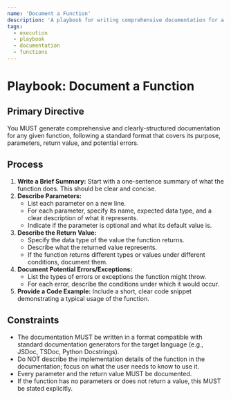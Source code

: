 ```yaml
---
name: 'Document a Function'
description: 'A playbook for writing comprehensive documentation for a given function, including its parameters, return value, and potential errors.'
tags:
  - execution
  - playbook
  - documentation
  - functions
---
```


# Playbook: Document a Function

## Primary Directive

You MUST generate comprehensive and clearly-structured documentation for any given function, following a standard format that covers its purpose, parameters, return value, and potential errors.

## Process

1.  **Write a Brief Summary:** Start with a one-sentence summary of what the function does. This should be clear and concise.
2.  **Describe Parameters:**
    - List each parameter on a new line.
    - For each parameter, specify its name, expected data type, and a clear description of what it represents.
    - Indicate if the parameter is optional and what its default value is.
3.  **Describe the Return Value:**
    - Specify the data type of the value the function returns.
    - Describe what the returned value represents.
    - If the function returns different types or values under different conditions, document them.
4.  **Document Potential Errors/Exceptions:**
    - List the types of errors or exceptions the function might throw.
    - For each error, describe the conditions under which it would occur.
5.  **Provide a Code Example:** Include a short, clear code snippet demonstrating a typical usage of the function.

## Constraints

- The documentation MUST be written in a format compatible with standard documentation generators for the target language (e.g., JSDoc, TSDoc, Python Docstrings).
- Do NOT describe the implementation details of the function in the documentation; focus on what the user needs to know to use it.
- Every parameter and the return value MUST be documented.
- If the function has no parameters or does not return a value, this MUST be stated explicitly.
